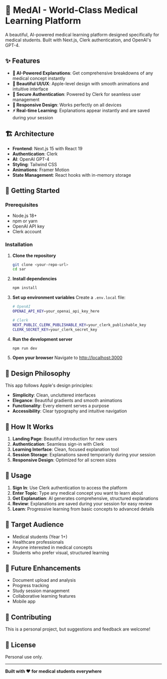 # 🧠 MedAI - World-Class Medical Learning Platform

A beautiful, AI-powered medical learning platform designed specifically for medical students. Built with Next.js, Clerk authentication, and OpenAI's GPT-4.

## ✨ Features

- **🎯 AI-Powered Explanations**: Get comprehensive breakdowns of any medical concept instantly
- **🚀 Beautiful UI/UX**: Apple-level design with smooth animations and intuitive interface
- **🔐 Secure Authentication**: Powered by Clerk for seamless user management
- **📱 Responsive Design**: Works perfectly on all devices
- **⚡ Real-time Learning**: Explanations appear instantly and are saved during your session

## 🏗️ Architecture

- **Frontend**: Next.js 15 with React 19
- **Authentication**: Clerk
- **AI**: OpenAI GPT-4
- **Styling**: Tailwind CSS
- **Animations**: Framer Motion
- **State Management**: React hooks with in-memory storage

## 🚀 Getting Started

### Prerequisites

- Node.js 18+
- npm or yarn
- OpenAI API key
- Clerk account

### Installation

1. **Clone the repository**

   ```bash
   git clone <your-repo-url>
   cd sar
   ```

2. **Install dependencies**

   ```bash
   npm install
   ```

3. **Set up environment variables**
   Create a `.env.local` file:

   ```bash
   # OpenAI
   OPENAI_API_KEY=your_openai_api_key_here

   # Clerk
   NEXT_PUBLIC_CLERK_PUBLISHABLE_KEY=your_clerk_publishable_key
   CLERK_SECRET_KEY=your_clerk_secret_key
   ```

4. **Run the development server**

   ```bash
   npm run dev
   ```

5. **Open your browser**
   Navigate to [http://localhost:3000](http://localhost:3000)

## 🎨 Design Philosophy

This app follows Apple's design principles:

- **Simplicity**: Clean, uncluttered interfaces
- **Elegance**: Beautiful gradients and smooth animations
- **Functionality**: Every element serves a purpose
- **Accessibility**: Clear typography and intuitive navigation

## 🔧 How It Works

1. **Landing Page**: Beautiful introduction for new users
2. **Authentication**: Seamless sign-in with Clerk
3. **Learning Interface**: Clean, focused explanation tool
4. **Session Storage**: Explanations saved temporarily during your session
5. **Responsive Design**: Optimized for all screen sizes

## 📱 Usage

1. **Sign In**: Use Clerk authentication to access the platform
2. **Enter Topic**: Type any medical concept you want to learn about
3. **Get Explanation**: AI generates comprehensive, structured explanations
4. **Review**: Explanations are saved during your session for easy review
5. **Learn**: Progressive learning from basic concepts to advanced details

## 🎯 Target Audience

- Medical students (Year 1+)
- Healthcare professionals
- Anyone interested in medical concepts
- Students who prefer visual, structured learning

## 🚀 Future Enhancements

- Document upload and analysis
- Progress tracking
- Study session management
- Collaborative learning features
- Mobile app

## 🤝 Contributing

This is a personal project, but suggestions and feedback are welcome!

## 📄 License

Personal use only.

---

**Built with ❤️ for medical students everywhere**
